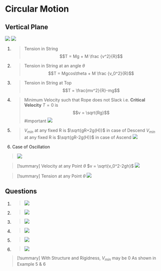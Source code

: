 # Circular Motion
## Vertical Plane
![](https://i.imgur.com/WQDBv8v.png)
![](https://i.imgur.com/7E96Su4.png)
1. > Tension in String  $$T = Mg + M \frac {v^2}{R}$$
2. > Tension in String at an angle $\theta$ $$T = Mgcos\theta + M \frac {v_0^2}{R}$$
3. > Tension in String at Top $$T = \frac{mv^2}{R}-mg$$
4. > Minimum Velocity such that Rope does not Slack i.e. __Critical Velocity__
$T = 0$  is $$v = \sqrt{Rg}$$ #important ![](https://i.imgur.com/0m6B96z.png) 
5. >$V_{min}$ at any fixed R is $\sqrt{gR+2g(H)}$ in case of Descend
    >$V_{min}$ at any fixed R is $\sqrt{gR-2g(H)}$ in case of Ascend 
    >![](https://i.imgur.com/2T94t92.png)
6. Case of Oscillation
>![](https://i.imgur.com/sBpaBny.png)

>[!summary] Velocity at any Point $\theta$
>$v = \sqrt{v_0^2-2gh}$
>![](https://i.imgur.com/RdPOAcY.png)


>[!summary] Tension at any Point $\theta$
> ![](https://i.imgur.com/ENfyBBm.png)


## Questions
1. > ![](https://i.imgur.com/Nz3JrTz.png)
2. > ![](https://i.imgur.com/bWMgZb6.png)
3. > ![](https://i.imgur.com/hYg9zOe.png)
4. > ![](https://i.imgur.com/pvJWQjw.png)
5. > ![](https://i.imgur.com/07qd9Lg.png)
6. > ![](https://i.imgur.com/Ta7Va0o.png)

>[!summary] With Structure and Rigidness, $V_{min}$ may be $0$
>As shown in Example 5 & 6
